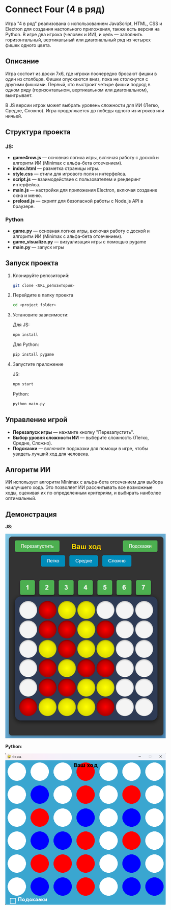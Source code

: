 # Connect Four (4 в ряд)

Игра "4 в ряд" реализована с использованием JavaScript, HTML, CSS и Electron для создания настольного приложения, также есть версия на Python. В игре два игрока (человек и ИИ), и цель — заполнить горизонтальный, вертикальный или диагональный ряд из четырех фишек одного цвета.

## Описание

Игра состоит из доски 7x6, где игроки поочередно бросают фишки в один из столбцов. Фишки опускаются вниз, пока не столкнутся с другими фишками. Первый, кто выстроит четыре фишки подряд в одном ряду (горизонтальном, вертикальном или диагональном), выигрывает.

В JS версии игрок может выбрать уровень сложности для ИИ (Легко, Средне, Сложно). Игра продолжается до победы одного из игроков или ничьей.

## Структура проекта
### JS:

- **game4row.js** — основная логика игры, включая работу с доской и алгоритм ИИ (Minimax с альфа-бета отсечением).
- **index.html** — разметка страницы игры.
- **style.css** — стили для игрового поля и интерфейса.
- **script.js** — взаимодействие с пользователем и рендеринг интерфейса.
- **main.js** — настройки для приложения Electron, включая создание окна и меню.
- **preload.js** — скрипт для безопасной работы с Node.js API в браузере.

### Python

- **game.py** — основная логика игры, включая работу с доской и алгоритм ИИ (Minimax с альфа-бета отсечением).
- **game_visualize.py** — визуализация игры с помощью pygame
- **main.py** — запуск игры

## Запуск проекта

1. Клонируйте репозиторий:

   ```bash
   git clone <URL_репозитория>
   ```
2. Перейдите в папку проекта

   ```bash
   cd <project folder>
   ```
3. Установите зависимости:

   Для JS:
   
   ```bash
   npm install
   ```

   Для Python:
   
   ```bash
   pip install pygame
   ```
4. Запустите приложение

   JS:

   ```bash
   npm start
   ```

   Python:
   ```bash
   python main.py
   ```

## Управление игрой

- **Перезапуск игры** — нажмите кнопку "Перезапустить".
- **Выбор уровня сложности ИИ** — выберите сложность (Легко, Средне, Сложно).
- **Подсказки** — включите подсказки для помощи в игре, чтобы увидеть лучший ход для человека.

## Алгоритм ИИ

ИИ использует алгоритм Minimax с альфа-бета отсечением для выбора наилучшего хода. Это позволяет ИИ рассчитывать все возможные ходы, оценивая их по определенным критериям, и выбирать наиболее оптимальный.

## Демонстрация
**JS**:

![JS](images/JS_demonstration.png)

**Python**:

![Python](./images/Python_demonstration.png)
